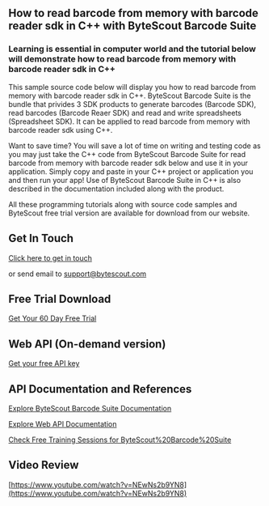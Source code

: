 ## How to read barcode from memory with barcode reader sdk in C++ with ByteScout Barcode Suite

### Learning is essential in computer world and the tutorial below will demonstrate how to read barcode from memory with barcode reader sdk in C++

This sample source code below will display you how to read barcode from memory with barcode reader sdk in C++. ByteScout Barcode Suite is the bundle that privides 3  SDK products to generate barcodes (Barcode SDK), read barcodes (Barcode Reaer SDK) and read and write spreadsheets (Spreadsheet SDK). It can be applied to read barcode from memory with barcode reader sdk using C++.

Want to save time? You will save a lot of time on writing and testing code as you may just take the C++ code from ByteScout Barcode Suite for read barcode from memory with barcode reader sdk below and use it in your application.  Simply copy and paste in your C++ project or application you and then run your app! Use of ByteScout Barcode Suite in C++ is also described in the documentation included along with the product.

All these programming tutorials along with source code samples and ByteScout free trial version are available for download from our website.

## Get In Touch

[Click here to get in touch](https://bytescout.zendesk.com/hc/en-us/requests/new?subject=ByteScout%20Barcode%20Suite%20Question)

or send email to [support@bytescout.com](mailto:support@bytescout.com?subject=ByteScout%20Barcode%20Suite%20Question) 

## Free Trial Download

[Get Your 60 Day Free Trial](https://bytescout.com/download/web-installer?utm_source=github-readme)

## Web API (On-demand version)

[Get your free API key](https://pdf.co/documentation/api?utm_source=github-readme)

## API Documentation and References

[Explore ByteScout Barcode Suite Documentation](https://bytescout.com/documentation/index.html?utm_source=github-readme)

[Explore Web API Documentation](https://pdf.co/documentation/api?utm_source=github-readme)

[Check Free Training Sessions for ByteScout%20Barcode%20Suite](https://academy.bytescout.com/)

## Video Review

[https://www.youtube.com/watch?v=NEwNs2b9YN8](https://www.youtube.com/watch?v=NEwNs2b9YN8)